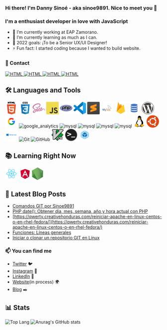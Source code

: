### Hi there! I'm Danny Sinoé - aka sinoe9891. Nice to meet you  👋
### I'm a enthusiast developer in love with JavaScript
- 🔭 I’m currently working at EAP Zamorano.
- 🌱 I’m currently learning as much as I can.
- 🥅 2022 goals: ¡To be a Senior UX/UI Designer!
- ⚡ Fun fact: I started coding because I wanted to build website.

### 💬 Contact
<a href="https://www.linkedin.com/in/danny-velasquez-cadenas/"><img alt="HTML" width="40" src="https://www.vectorlogo.zone/logos/linkedin/linkedin-tile.svg" />
</a>
<a href="https://www.instagram.com/sinoe9891/"><img alt="HTML" width="40" src="https://www.vectorlogo.zone/logos/instagram/instagram-icon.svg" />
</a>
<a href="https://www.facebook.com/danny.velasquez.140"><img alt="HTML" width="40" src="https://www.vectorlogo.zone/logos/facebook/facebook-tile.svg" />
</a>
<a href="https://twitter.com/sinoe9891"><img alt="HTML" width="40" src="https://www.vectorlogo.zone/logos/twitter/twitter-tile.svg" />
</a>

## 🛠 Languages and Tools

[<img alt="HTML" width="40" src="https://raw.githubusercontent.com/github/explore/80688e429a7d4ef2fca1e82350fe8e3517d3494d/topics/html/html.png" />][HTML]
[<img alt="CSS" width="40" src="https://raw.githubusercontent.com/github/explore/80688e429a7d4ef2fca1e82350fe8e3517d3494d/topics/css/css.png" />][CSS]
<a href="https://github.com/search?q=sass"><img alt="Sass" width="40" src="https://raw.githubusercontent.com/github/explore/80688e429a7d4ef2fca1e82350fe8e3517d3494d/topics/sass/sass.png" /></a>
[<img alt="JavaScript" width="40" src="https://raw.githubusercontent.com/github/explore/80688e429a7d4ef2fca1e82350fe8e3517d3494d/topics/javascript/javascript.png" />][JavaScript]
<img alt="PHP" width="40" src="https://raw.githubusercontent.com/github/explore/80688e429a7d4ef2fca1e82350fe8e3517d3494d/topics/php/php.png" />
[<img alt="Visual Studio" width="40" src="https://raw.githubusercontent.com/github/explore/80688e429a7d4ef2fca1e82350fe8e3517d3494d/topics/visual-studio-code/visual-studio-code.png" />][Visual Studio]
<img alt="Sublime Text" width="40" src="https://raw.githubusercontent.com/github/explore/80688e429a7d4ef2fca1e82350fe8e3517d3494d/topics/sublime-text/sublime-text.png" />
<img alt="mysql" width="40" src="https://raw.githubusercontent.com/github/explore/80688e429a7d4ef2fca1e82350fe8e3517d3494d/topics/mysql/mysql.png" />
<img alt="Firebase" width="40" src="https://raw.githubusercontent.com/github/explore/80688e429a7d4ef2fca1e82350fe8e3517d3494d/topics/firebase/firebase.png" />
<img alt="SQL" width="40" src="https://raw.githubusercontent.com/github/explore/80688e429a7d4ef2fca1e82350fe8e3517d3494d/topics/sql/sql.png" />
<img alt="wordpress" width="40" src="https://raw.githubusercontent.com/github/explore/80688e429a7d4ef2fca1e82350fe8e3517d3494d/topics/wordpress/wordpress.png" />
<img alt="wordpress" width="40" src="https://raw.githubusercontent.com/github/explore/80688e429a7d4ef2fca1e82350fe8e3517d3494d/topics/google/google.png" />
<img  alt="google_analytics" width="40" src="https://www.vectorlogo.zone/logos/google_analytics/google_analytics-official.svg" />
<img alt="mysql" width="40" src="https://www.vectorlogo.zone/logos/adobe_illustrator/adobe_illustrator-icon.svg" />
<img alt="mysql" width="40" src="https://www.vectorlogo.zone/logos/figma/figma-icon.svg" />
<img alt="mysql" width="40" src="https://www.vectorlogo.zone/logos/sketchapp/sketchapp-icon.svg" />
<img alt="mysql" width="40" src="https://www.vectorlogo.zone/logos/amazon_aws/amazon_aws-icon.svg" />
<img alt="mysql" width="40" src="https://raw.githubusercontent.com/github/explore/80688e429a7d4ef2fca1e82350fe8e3517d3494d/topics/linux/linux.png" />
<img alt="mysql" width="40" src="https://raw.githubusercontent.com/github/explore/80688e429a7d4ef2fca1e82350fe8e3517d3494d/topics/ubuntu/ubuntu.png" />
<img alt="windows" width="40" src="https://raw.githubusercontent.com/github/explore/80688e429a7d4ef2fca1e82350fe8e3517d3494d/topics/windows/windows.png" />
<img alt="Git" width="40" src="https://www.vectorlogo.zone/logos/git-scm/git-scm-icon.svg" />
<img alt="GitHub" width="40" src="https://www.vectorlogo.zone/logos/github/github-tile.svg" />
[<img alt="VIM" width="40" src="https://raw.githubusercontent.com/github/explore/80688e429a7d4ef2fca1e82350fe8e3517d3494d/topics/vim/vim.png" />][VIM]
<img alt="Terminal" width="40" src="https://raw.githubusercontent.com/github/explore/80688e429a7d4ef2fca1e82350fe8e3517d3494d/topics/terminal/terminal.png" />
[<img alt="WebPack" width="40" src="https://raw.githubusercontent.com/github/explore/80688e429a7d4ef2fca1e82350fe8e3517d3494d/topics/webpack/webpack.png" />][WebPack]



<!--
<img alt="[C++" width="40" src="https://raw.githubusercontent.com/github/explore/80688e429a7d4ef2fca1e82350fe8e3517d3494d/topics/cpp/cpp.png" />
[<img alt="Python" width="40" src="https://raw.githubusercontent.com/github/explore/80688e429a7d4ef2fca1e82350fe8e3517d3494d/topics/python/python.png" />][Python]
[<img alt="React" width="40" src="https://raw.githubusercontent.com/github/explore/80688e429a7d4ef2fca1e82350fe8e3517d3494d/topics/react/react.png" />][React]
[<img alt="ESLint" width="40" src="https://raw.githubusercontent.com/github/explore/80688e429a7d4ef2fca1e82350fe8e3517d3494d/topics/eslint/eslint.png" />][ESLint]
[<img alt="Redux" width="40" src="https://raw.githubusercontent.com/github/explore/80688e429a7d4ef2fca1e82350fe8e3517d3494d/topics/redux/redux.png" />][Redux]
[<img alt="GraphQL" width="40" src="https://raw.githubusercontent.com/github/explore/80688e429a7d4ef2fca1e82350fe8e3517d3494d/topics/graphql/graphql.png" />][GraphQL]
[<img alt="Jest" width="40" src="https://miro.medium.com/max/600/1*i37IyHf6vnhqWIA9osxU3w.png" />][Jest]
[<img alt="Testing Library" width="40" src="https://testing-library.com/img/octopus-64x64.png" />][Testing Library]
<img alt="Flutter" width="40" src="https://raw.githubusercontent.com/github/explore/80688e429a7d4ef2fca1e82350fe8e3517d3494d/topics/flutter/flutter.png" />
<img alt="Dart" width="40" src="https://raw.githubusercontent.com/github/explore/80688e429a7d4ef2fca1e82350fe8e3517d3494d/topics/dart/dart.png" />
-->

## 📚 Learning Right Now
<img alt="React" width="40" src="https://raw.githubusercontent.com/github/explore/80688e429a7d4ef2fca1e82350fe8e3517d3494d/topics/react/react.png" />
<img alt="TypeScript" width="40" src="https://raw.githubusercontent.com/github/explore/80688e429a7d4ef2fca1e82350fe8e3517d3494d/topics/angular/angular.png" /><img alt="Node.js" width="40" src="https://raw.githubusercontent.com/github/explore/80688e429a7d4ef2fca1e82350fe8e3517d3494d/topics/nodejs/nodejs.png" />

## 📃 Latest Blog Posts

<!-- BLOG-POST-LIST:START -->
- [Comandos GIT por Sinoe9891](https://qwerty.creativehonduras.com/comandos-git-por-sinoe9891/)
- [PHP date(): Obtener día, mes, semana, año y hora actual con PHP](https://qwerty.creativehonduras.com/php-date-obtener-dia-mes-semana-ano-y-hora-actual-con-php/)
- [https://qwerty.creativehonduras.com/reiniciar-apache-en-linux-centos-o-en-rhel-fedora/](https://qwerty.creativehonduras.com/reiniciar-apache-en-linux-centos-o-en-rhel-fedora/)
- [Funciones: Líneas generales](https://qwerty.creativehonduras.com/funciones-lineas-generales/)
- [Iniciar o clonar un repositorio GIT en Linux](https://qwerty.creativehonduras.com/iniciar-clonar-repositorio-git-linux/)
<!-- BLOG-POST-LIST:END -->


### 📫 You can find me
- [Twitter](https://twitter.com/sinoe9891) 🐦
- [Instagram](https://instagram.com/sinoe9891) 📸
- [LinkedIn](https://www.linkedin.com/in/danny-velasquez-cadenas/) 💼
- [Website](https://sinoe9891.com)(in process) 🌍
- [Blog](https://qwerty.creativehonduras.com) ✒️



## 📊 Stats
![Top Lang](https://github-readme-stats.vercel.app/api/top-langs/?username=sinoe9891&theme=cobalt)
![Anurag's GitHub stats](https://github-readme-stats.vercel.app/api?username=sinoe9891&show_icons=true&theme=dark)

<!-- Reference URLs -->
[LinkedIn]: https://www.linkedin.com/in/timbergus/?locale=en_US
[
odePen]: https://codepen.io/timbergus
[StackOverflow]: https://stackoverflow.com/users/1999316/timbergus
[HTML]: https://github.com/search?q=html
[CSS]: https://github.com/search?q=css
[JavaScript]: https://github.com/search?q=javascript
[TypeScript]: https://www.typescriptlang.org/
[React]: https://reactjs.org/
[WebPack]: https://webpack.js.org/
[Redux]: https://redux.js.org/
[GraphQL]: https://graphql.org/
[Jest]: https://jestjs.io/
[Testing Library]: https://testing-library.com/
[Node]: https://nodejs.org/en/
[Firebase]: https://firebase.google.com/
[C++]: https://github.com/search?q=cpp
[Python]: https://github.com/search?q=python
[Visual Studio]: https://code.visualstudio.com/
[VIM]: https://www.vim.org/
[ESLint]: https://eslint.org/
[Git]: https://git-scm.com/
[GitHub]: https://github.com/
[Flutter]: https://flutter.dev/
[Dart]: https://dart.dev/
